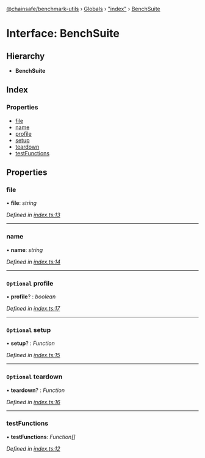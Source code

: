 [@chainsafe/benchmark-utils](../README.md) › [Globals](../globals.md) › ["index"](../modules/_index_.md) › [BenchSuite](_index_.benchsuite.md)

# Interface: BenchSuite

## Hierarchy

* **BenchSuite**

## Index

### Properties

* [file](_index_.benchsuite.md#file)
* [name](_index_.benchsuite.md#name)
* [profile](_index_.benchsuite.md#optional-profile)
* [setup](_index_.benchsuite.md#optional-setup)
* [teardown](_index_.benchsuite.md#optional-teardown)
* [testFunctions](_index_.benchsuite.md#testfunctions)

## Properties

###  file

• **file**: *string*

*Defined in [index.ts:13](https://github.com/ChainSafe/lodestar/blob/176e51ae9/packages/benchmark-utils/src/index.ts#L13)*

___

###  name

• **name**: *string*

*Defined in [index.ts:14](https://github.com/ChainSafe/lodestar/blob/176e51ae9/packages/benchmark-utils/src/index.ts#L14)*

___

### `Optional` profile

• **profile**? : *boolean*

*Defined in [index.ts:17](https://github.com/ChainSafe/lodestar/blob/176e51ae9/packages/benchmark-utils/src/index.ts#L17)*

___

### `Optional` setup

• **setup**? : *Function*

*Defined in [index.ts:15](https://github.com/ChainSafe/lodestar/blob/176e51ae9/packages/benchmark-utils/src/index.ts#L15)*

___

### `Optional` teardown

• **teardown**? : *Function*

*Defined in [index.ts:16](https://github.com/ChainSafe/lodestar/blob/176e51ae9/packages/benchmark-utils/src/index.ts#L16)*

___

###  testFunctions

• **testFunctions**: *Function[]*

*Defined in [index.ts:12](https://github.com/ChainSafe/lodestar/blob/176e51ae9/packages/benchmark-utils/src/index.ts#L12)*
